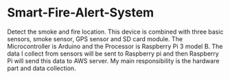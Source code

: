 # Smart-Fire-Alert-System
Detect the smoke and fire location. 
This device is combined with three basic sensors, smoke sensor, GPS sensor and SD card module. The Microcontroller is Arduino and the Processor is Raspberry Pi 3 model B. The data I collect from sensors will be sent to Raspberry pi and then Raspberry Pi will send this data to AWS server.  My main responsibility is the hardware part and data collection.
